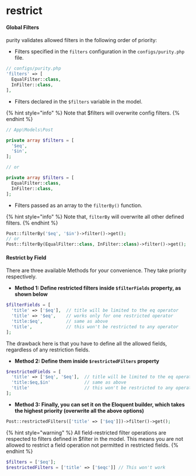 # restrict

#### Global Filters

purity validates allowed filters in the following order of priority:

- Filters specified in the `filters` configuration in the `configs/purity.php` file.

```php
// configs/purity.php
'filters' => [
  EqualFilter::class,
  InFilter::class,
],

```

- Filters declared in the `$filters` variable in the model.

{% hint style="info" %} Note that $filters will overwrite config filters. {% endhint %}

```php
// App\Models\Post

private array $filters = [
  '$eq',
  '$in',
];

// or

private array $filters = [
  EqualFilter::class,
  InFilter::class,
];
```

- Filters passed as an array to the `filterBy()` function.

{% hint style="info" %} Note that, `filterBy` will overwrite all other defined filters. {% endhint %}

```php
Post::filterBy('$eq', '$in')->filter()->get();
// or
Post::filterBy(EqualFilter::class, InFilter::class)->filter()->get();
```

#### Restrict by Field

There are three available Methods for your convenience. They take priority respectively.

- **Method 1: Define restricted filters inside `$filterFields` property, as shown below**

```php
$filterFields = [
  'title' => ['$eq'],  // title will be limited to the eq operator
  'title' => '$eq',    // works only for one restricted operator
  'title:$eq',         // same as above
  'title',             // this won't be restricted to any operator
];
```

The drawback here is that you have to define all the allowed fields, regardless of any restriction fields.

- **Method 2: Define them inside `$restrictedFilters` property**

```php
$restrictedFields = [
  'title' => ['$eq', '$eq'],  // title will be limited to the eq operator
  'title:$eq,$in'             // same as above
  'title'                     // this won't be restricted to any operator
];
```

- **Method 3: Finally, you can set it on the Eloquent builder, which takes the highest priority (overwrite all the above options)**

```php
Post::restrictedFilters(['title' => ['$eq']])->filter()->get();
```

{% hint style="warning" %} All field-restricted filter operations are respected to filters defined in $filter in the model. This means you are not
allowed to restrict a field operation not permitted in restricted fields. {% endhint %}

```php
$filters = ['$eq'];
$restrictedFilters = ['title' => ['$eqc']] // This won't work

```
